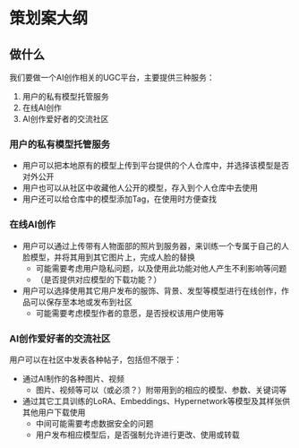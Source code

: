 # 策划案大纲

## 做什么

我们要做一个AI创作相关的UGC平台，主要提供三种服务：

1. 用户的私有模型托管服务
1. 在线AI创作
1. AI创作爱好者的交流社区

### 用户的私有模型托管服务

- 用户可以把本地原有的模型上传到平台提供的个人仓库中，并选择该模型是否对外公开
- 用户也可以从社区中收藏他人公开的模型，存入到个人仓库中去使用
- 用户还可以给仓库中的模型添加Tag，在使用时方便查找

### 在线AI创作

- 用户可以通过上传带有人物面部的照片到服务器，来训练一个专属于自己的人脸模型，并将其用到其它图片上，完成人脸的替换
  - 可能需要考虑用户隐私问题，以及使用此功能对他人产生不利影响等问题
  - （是否提供对应模型的下载功能？）
- 用户可以选择使用其它用户发布的服饰、背景、发型等模型进行在线创作，作品可以保存至本地或发布到社区
  - 可能需要考虑模型作者的意愿，是否授权该用户使用等

### AI创作爱好者的交流社区

用户可以在社区中发表各种帖子，包括但不限于：

- 通过AI制作的各种图片、视频
  - 图片、视频等可以（或必须？）附带用到的相应的模型、参数、关键词等
- 通过其它工具训练的LoRA、Embeddings、Hypernetwork等模型及其样张供其他用户下载使用
  - 中间可能需要考虑数据安全的问题
  - 用户发布相应模型后，是否强制允许进行更改、使用或转载
